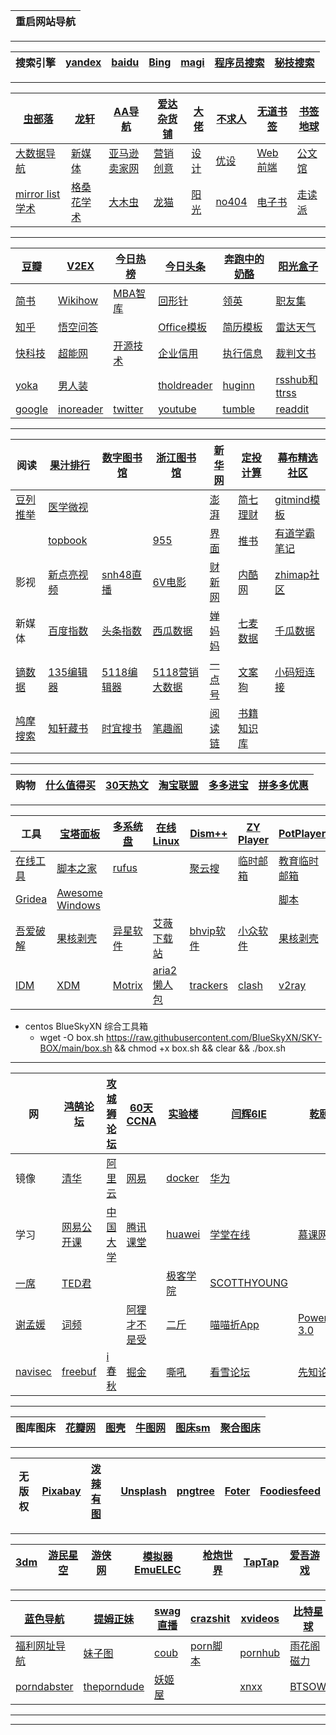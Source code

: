 | 重启网站导航 |
| :----------: |

---

| 搜索引擎 | [yandex](https://yandex.com/) | [baidu](https://www.baidu.com) | [Bing](https://www.bing.com) | [magi](https://magi.com/) | [程序员搜索](https://goobe.io/) | [秘技搜索](https://mijisou.com/) |
| -------- | ----------------------------- | ------------------------------ | ---------------------------- | ------------------------- | ------------------------------- | -------------------------------- |

---

| [虫部落](http://www.chongbuluo.com/)           | [龙轩](http://ilxdh.com/)           | [AA导航](http://lackar.com/aa/)         | [爱达杂货铺](https://adzhp.cn/)    | [大佬](https://dalao.ru/)           | [不求人](https://www.bqrdh.com/) | [无道书签](https://nav.ujuji.com/)       | [书签地球](https://www.bookmarkearth.com/) |
| ---------------------------------------------- | ----------------------------------- | --------------------------------------- | ---------------------------------- | ----------------------------------- | -------------------------------- | ---------------------------------------- | ------------------------------------------ |
| [大数据导航](http://hao.199it.com/)            | [新媒体](http://123.meibp.com/)     | [亚马逊卖家网](https://www.amz123.com/) | [营销创意](https://www.addog.vip/) | [设计](https://hao.shejidaren.com/) | [优设](https://hao.uisdc.com/)   | [Web前端](http://www.alloyteam.com/nav/) | [公文馆](http://gongwenguan.com/)          |
| [mirror list 学术](https://www.library.ac.cn/) | [格桑花学术](http://www.20009.net/) | [大木虫](http://www.4243.net/)          | [龙猫](http://ailongmiao.com/)     | [阳光](https://go.sunbox.cc/)       | [no404](https://www.no404.me/)   | [ 电子书](http://shu.ziyuandi.cn/)       | [走读派](http://www.zoudupai.com/)         |

---

| [豆瓣](https://www.douban.com/)     | [V2EX](https://www.v2ex.com/)        | [今日热榜](https://tophub.today/)    | [今日头条](https://www.toutiao.com/)                       | [奔跑中的奶酪](https://www.runningcheese.com/)               | [阳光盒子](https://sunbox.cc/)                             |
| ----------------------------------- | ------------------------------------ | ------------------------------------ | ---------------------------------------------------------- | ------------------------------------------------------------ | ---------------------------------------------------------- |
| [简书](https://www.jianshu.com/)    | [Wikihow](https://zh.m.wikihow.com/) | [MBA智库](https://wiki.mbalib.com/)  | [回形针](https://www.ipaperclip.net/)                      | [领英](https://www.linkedin.com/)                            | [职友集](https://jobui.com/)                               |
| [知乎](https://www.zhihu.com/)      | [悟空问答](https://www.wukong.com/)  |                                      | [Office模板](http://www.officeplus.cn/Template/Home.shtml) | [简历模板](https://github.com/dyweb/awesome-resume-for-chinese) | [雷达天气](http://www.weather.com.cn/radar/index.shtml?DB) |
| [快科技](http://rank.kkj.cn/?hddog) | [超能网](https://www.expreview.com/) | [开源技术](https://www.oschina.net/) | [企业信用](http://gsxt.gdgs.gov.cn/)                       | [执行信息](http://zxgk.court.gov.cn/)                        | [裁判文书](https://wenshu.court.gov.cn/)                   |
| [yoka](http://www.yoka.com/dna/m/)  | [男人装](http://enrz.com/)           |                                      | [tholdreader](https://theoldreader.com/)                   | [huginn](https://huginn.cn/)                                 | [rsshub和ttrss](https://www.ioiox.com/archives/94.html)    |
| [google](https://www.google.com/)   | [ inoreader](https://92.247.181.40/) | [twitter](https://twitter.com/)      | [youtube](https://youtube.com/)                            | [tumble](https://www.tumblr.com/)                            | [readdit](http://www.reddit.com/)                          |

---

| 阅读                                        | [ 果汁排行](http://guozhivip.com/rank/)                      | [ 数字图书馆](https://31sanyi.neocities.org/user.html)  | [浙江图书馆](https://www.zjlib.cn/)              | [新华网](http://xinhuanet.com/)       | [定投计算](http://data.eastmoney.com/money/calc/FundCalcDTSY.html) | [幕布精选社区](https://mubu.com/explore#16)            |
| ------------------------------------------- | ------------------------------------------------------------ | ------------------------------------------------------- | ------------------------------------------------ | ------------------------------------- | ------------------------------------------------------------ | ------------------------------------------------------ |
| [豆列推举](https://www.douban.com/doulist/) | [医学微视](https://www.mvyxws.com/)                          |                                                         |                                                  | [澎湃](https://www.thepaper.cn/)      | [简七理财](https://www.jane7.com/)                           | [gitmind模板](https://gitmind.cn/app/template?lang=zh) |
|                                             | [topbook](https://topbook.cc/overview)                       |                                                         | [ 955](https://github.com/formulahendry/955.WLB) | [界面](https://www.jiemian.com/)      | [推书](http://www.tuiliw.com/)                               | [有道学霸笔记](http://xueba.youdao.com/web/index.html) |
| 影视                                        | [新点亮视频](https://dianliang521.github.io/xindianliangshipin/index.html) | [snh48直播](https://live.48.cn/Index/main/club/1)       | [6V电影](http://www.66s.cc/)                     | [财新网](http://www.caixin.com/)      | [内酷网](http://neikuw.com/)                                 | [zhimap社区](https://zhimap.com/gallery)               |
| 新媒体                                      | [百度指数](http://index.baidu.com/v2/index.html)             | [头条指数](https://index.toutiao.com/)                  | [西瓜数据](http://data.xiguaji.com/)             | [婵妈妈](https://www.chanmama.com/)   | [七麦数据](https://www.qimai.cn/)                            | [千瓜数据](http://www.qian-gua.com/)                   |
| [镝数据](https://www.dydata.io/)            | [135编辑器](https://www.135editor.com/)                      | [5118编辑器](https://www.5ce.com/?t=zhihu&id=398193048) | [5118营销大数据](https://www.5118.com/)          | [一点号](https://mp.yidianzixun.com/) | [文案狗](http://www.wenangou.com/)                           | [小码短连接](https://xiaomark.com/)                    |
| [鸠摩搜索](https://www.jiumodiary.com/)     | [知轩藏书](http://www.zxcs.me/)                              | [时宜搜书](https://www.shiyisoushu.com/)                | [笔趣阁](https://www.biquge5200.cc/)             | [阅读链](https://www.yuedu.pro/)      | [书籍知识库](https://book.zhishikoo.com/)                    |                                                        |

---

| 购物 | [什么值得买](https://www.smzdm.com/) | [30天热文](https://post.smzdm.com/hot_30/) | [淘宝联盟](https://pub.alimama.com/) | [多多进宝](https://jinbao.pinduoduo.com/) | [拼多多优惠](https://youhui.pinduoduo.com/) |
| ---- | ------------------------------------ | ------------------------------------------ | ------------------------------------ | ----------------------------------------- | ------------------------------------------- |

---

| 工具                                               | [宝塔面板](https://www.bt.cn/)                               | [ 多系统盘](https://www.ventoy.net/cn/index.html) | [在线Linux](https://distrotest.net/)                | [Dism++](http://www.chuyu.me/zh-Hans/index.html)             | [ZY Player](http://zyplayer.fun/)           | [PotPlayer](https://www.lanzous.com/b0gw7r0h)     |
| -------------------------------------------------- | ------------------------------------------------------------ | ------------------------------------------------- | --------------------------------------------------- | ------------------------------------------------------------ | ------------------------------------------- | ------------------------------------------------- |
| [在线工具](https://www.toolnb.com/)                | [脚本之家](http://tools.jb51.net/)                           | [rufus](http://rufus.ie/)                         |                                                     | [聚云搜](https://jsznopi.lanzoux.com/b01h6ckzc)              | [临时邮箱](http://24mail.chacuo.net/)       | [教育临时邮箱](https://t.odmail.cn/)              |
| [ Gridea](https://gridea.dev/)                     | [Awesome Windows](https://github.com/Awesome-Windows/Awesome) |                                                   |                                                     |                                                              |                                             | [脚本](https://greasyfork.org/zh-CN/scripts)      |
| [吾爱破解](https://www.52pojie.cn/forum-16-1.html) | [果核剥壳](https://www.ghpym.com/)                           | [异星软件](http://yx.bsh.me/)                     | [艾薇下载站](https://www.aiweibk.com/)              | [bhvip软件](http://pan.lanzou.com/u/彪煌qq1846055318)        | [小众软件](http://www.appinn.com/)          | [果核剥壳](https://www.ghpym.com/)                |
| [IDM](https://carrotchou.lanzous.com/b0gwopzc)     | [XDM](https://subhra74.github.io/xdm/)                       | [Motrix](https://motrix.app/zh-CN)                | [aria2懒人包](http://aria2c.com/archiver/aria2.zip) | [trackers](https://raw.githubusercontent.com/ngosang/trackerslist/master/trackers_best.txt) | [clash](https://github.com/Dreamacro/clash) | [v2ray](https://github.com/2dust/v2rayN/releases) |

- centos BlueSkyXN 综合工具箱
  - wget -O box.sh https://raw.githubusercontent.com/BlueSkyXN/SKY-BOX/main/box.sh && chmod +x box.sh && clear && ./box.sh

---

| 网                                                    | [鸿鹄论坛](http://bbs.hh010.com/)                   | [攻城狮论坛](http://bbs.vlan5.com/)           | [60天CCNA](https://ccna60d.xfoss.com/)             | [实验楼](https://www.shiyanlou.com/)             | [闫辉6IE](https://space.bilibili.com/105690033/)     | [乾颐堂](https://space.bilibili.com/412127397/)              |
| ----------------------------------------------------- | --------------------------------------------------- | --------------------------------------------- | -------------------------------------------------- | ------------------------------------------------ | ---------------------------------------------------- | ------------------------------------------------------------ |
| 镜像                                                  | [清华](https://mirrors.tuna.tsinghua.edu.cn/)       | [阿里云](https://developer.aliyun.com/mirror) | [网易](http://mirrors.163.com/)                    | [docker](https://hub.daocloud.io/)               | [华为](https://mirrors.huaweicloud.com/)             |                                                              |
| 学习                                                  | [网易公开课](https://open.163.com/)                 | [中国大学](https://www.icourse163.org/)       | [腾讯课堂](https://ke.qq.com/)                     | [ huawei](https://ilearningx.huawei.com/portal/) | [学堂在线](https://next.xuetangx.com/)               | [ 慕课网](https://www.imooc.com/)                            |
| [一席](https://yixi.tv/)                              | [TED君](https://space.bilibili.com/8188433/)        |                                               |                                                    | [极客学院](https://www.jikexueyuan.com/)         | [SCOTTHYOUNG](https://space.bilibili.com/386871393/) |                                                              |
| [谢孟媛](https://www.bilibili.com/video/BV12b4111733) | [词频](https://www.bilibili.com/video/BV1Nb411w7Gm) |                                               | [阿狸才不是受](https://space.bilibili.com/453972/) | [ 二斤](https://space.bilibili.com/133901828/)   | [喵喵折App](https://space.bilibili.com/338748561/)   | [PowerShell 3.0](https://www.bilibili.com/video/BV1Bx411g7gD) |
| [navisec](https://navisec.it/)                        | [freebuf](http://www.freebuf.com/)                  | [i春秋](https://www.ichunqiu.com/)            | [掘金](https://juejin.im/)                         | [嘶吼](https://www.4hou.com/)                    | [看雪论坛](http://bbs.pediy.com/)                    | [先知论坛](https://xz.aliyun.com/)                           |

---

| 图库图床 | [花瓣网](http://huaban.com/) | [图壳](https://imgkr.com/) | [牛图网](https://niupic.com/) | [图床sm](https://sm.ms/) | [聚合图床](https://www.superbed.cn/) |
| :------- | :--------------------------- | :------------------------- | :---------------------------- | :----------------------- | :----------------------------------- |

---

| 无版权 | [Pixabay](https://pixabay.com/) | [泼辣有图](http://www.polayoutu.com/) | [Unsplash](https://unsplash.com/) | [pngtree](https://pngtree.com/) | [Foter](https://foter.com/) | [Foodiesfeed](https://www.foodiesfeed.com/) |
| ------ | :------------------------------ | :------------------------------------ | :-------------------------------- | :------------------------------ | :-------------------------- | :------------------------------------------ |

---

| [3dm](https://3dmgame.com/) | [游民星空](https://gamersky.com/) | [游侠网](https://www.ali213.net/) | [模拟器EmuELEC](https://github.com/EmuELEC/EmuELEC/releases) | [ 枪炮世界](http://pewpewpew.work/) | [TapTap](https://www.taptap.com/) | [爱吾游戏](https://www.25game.com/) |
| --------------------------- | --------------------------------- | --------------------------------- | ------------------------------------------------------------ | ----------------------------------- | --------------------------------- | ----------------------------------- |

---

| [蓝色导航](https://dzhi.droppages.com/)              | [提姆正妹](http://www.timliao.com/bbs/forumdisplay.php?fid=18) | [swag直播](https://app.swag.live/) | [crazshit](https://www.crazyshit.com/)           | [xvideos](https://xvideosjx.com/) | [比特星球](https://www.btxqz.com/)        |
| ---------------------------------------------------- | ------------------------------------------------------------ | ---------------------------------- | ------------------------------------------------ | --------------------------------- | ----------------------------------------- |
| [福利网址导航](https://xn--kcrx7j5tego1bv9fbre.com/) | [妹子图](https://www.mzitu.com/)                             | [coub](https://coub.com/)          | [porn脚本](https://sleazyfork.org/zh-CN/scripts) | [pornhub](https://whereisph.com/) | [雨花阁磁力](https://www.yuhuage.club/)   |
| [porndabster](https://porndabster.com/)              | [theporndude](https://theporndude.com/)                      | [妖姬屋](http://www.yaojiwu.com/)  |                                                  | [xnxx](https://xnxx5.tk/)         | [BTSOW](https://btsow.cam/convert/magnet) |

---

---
